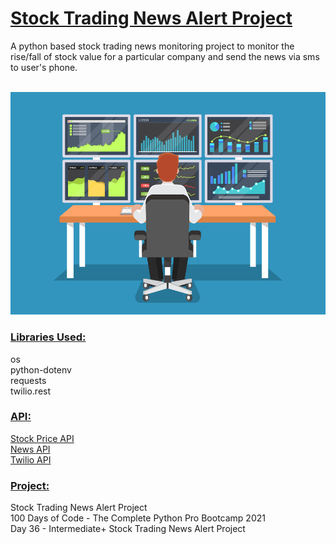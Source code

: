 # <u>**Stock Trading News Alert Project**</u>

A python based stock trading news monitoring project
to monitor the rise/fall of stock value for a particular
company and send the news via sms to user's phone. </br> </br>

![Stock Trading News](image.jpg) <br/>

### <u>**Libraries Used:**</u> <br />
os <br/>
python-dotenv <br/>
requests <br/>
twilio.rest <br/>

### <u>**API:**</u> <br />
[Stock Price API](https://www.alphavantage.co/) <br/>
[News API](https://newsapi.org/) <br/>
[Twilio API](https://www.twilio.com/)

### <u>**Project:**</u> <br/>
Stock Trading News Alert Project<br/>
100 Days of Code - The Complete Python Pro Bootcamp 2021 <br/>
Day 36 - Intermediate+ Stock Trading News Alert Project